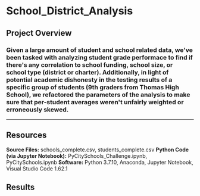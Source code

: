 # School_District_Analysis

## Project Overview

### Given a large amount of student and school related data, we've been tasked with analyzing student grade performace to find if there's any correlation to school funding, school size, or school type (district or charter).  Additionally, in light of potential academic dishonesty in the testing results of a specific group of students (9th graders from Thomas High School), we refactored the parameters of the analysis to make sure that per-student averages weren't unfairly weighted or erroneously skewed.
---
## Resources
**Source Files:** schools_complete.csv, students_complete.csv
**Python Code (via Jupyter Notebook):** PyCitySchools_Challenge.ipynb, PyCitySchools.ipynb
**Software:** Python 3.7.10, Anaconda, Jupyter Notebook, Visual Studio Code 1.62.1

## Results


